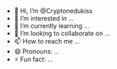 - 👋 Hi, I’m @Cryptonedukiss
- 👀 I’m interested in ...
- 🌱 I’m currently learning ...
- 💞️ I’m looking to collaborate on ...
- 📫 How to reach me ...
- 😄 Pronouns: ...
- ⚡ Fun fact: ...

<!---
Cryptonedukiss/Cryptonedukiss is a ✨ special ✨ repository because its `README.md` (this file) appears on your GitHub profile.
You can click the Preview link to take a look at your changes.
--->
